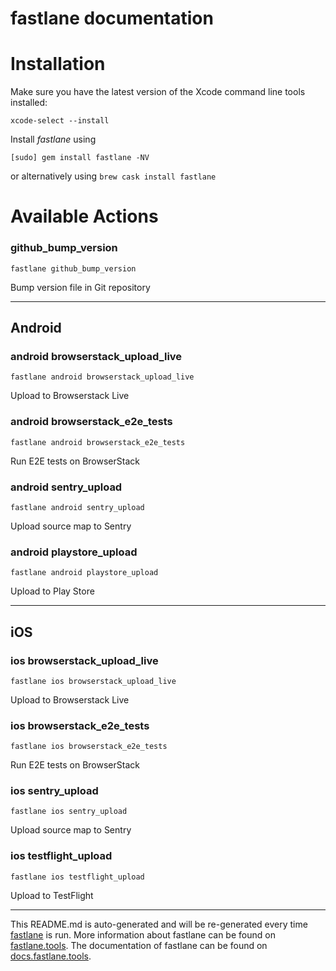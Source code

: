 fastlane documentation
================
# Installation

Make sure you have the latest version of the Xcode command line tools installed:

```
xcode-select --install
```

Install _fastlane_ using
```
[sudo] gem install fastlane -NV
```
or alternatively using `brew cask install fastlane`

# Available Actions
### github_bump_version
```
fastlane github_bump_version
```
Bump version file in Git repository

----

## Android
### android browserstack_upload_live
```
fastlane android browserstack_upload_live
```
Upload to Browserstack Live
### android browserstack_e2e_tests
```
fastlane android browserstack_e2e_tests
```
Run E2E tests on BrowserStack
### android sentry_upload
```
fastlane android sentry_upload
```
Upload source map to Sentry
### android playstore_upload
```
fastlane android playstore_upload
```
Upload to Play Store

----

## iOS
### ios browserstack_upload_live
```
fastlane ios browserstack_upload_live
```
Upload to Browserstack Live
### ios browserstack_e2e_tests
```
fastlane ios browserstack_e2e_tests
```
Run E2E tests on BrowserStack
### ios sentry_upload
```
fastlane ios sentry_upload
```
Upload source map to Sentry
### ios testflight_upload
```
fastlane ios testflight_upload
```
Upload to TestFlight

----

This README.md is auto-generated and will be re-generated every time [fastlane](https://fastlane.tools) is run.
More information about fastlane can be found on [fastlane.tools](https://fastlane.tools).
The documentation of fastlane can be found on [docs.fastlane.tools](https://docs.fastlane.tools).
